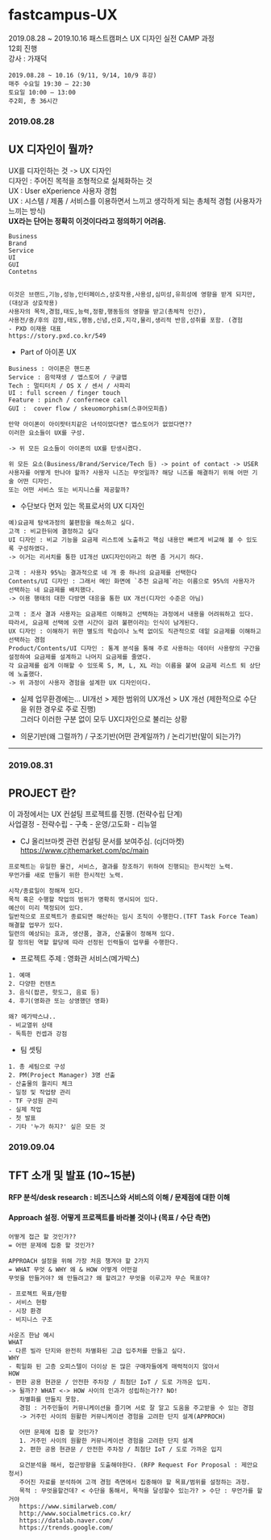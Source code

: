 # fastcampus-UX
2019.08.28 ~ 2019.10.16 패스트캠퍼스 UX 디자인 실전 CAMP 과정<br>
12회 진행<br>
강사 : 가재덕<br>
```
2019.08.28 ~ 10.16 (9/11, 9/14, 10/9 휴강)
매주 수요일 19:30 – 22:30
토요일 10:00 – 13:00
주2회, 총 36시간
```


### 2019.08.28

## UX 디자인이 뭘까?
UX를 디자인하는 것 -> UX 디자인<br>
디자인 : 주어진 목적을 조형적으로 실체화하는 것<br>
UX : User eXperience 사용자 경험<br>
UX : 시스템 / 제품 / 서비스를 이용하면서 느끼고 생각하게 되는 총체적 경험 (사용자가 느끼는 방식)
<br><strong> UX라는 단어는 정확히 이것이다라고 정의하기 어려움. </strong>
```
Business
Brand
Service
UI
GUI
Contetns


이것은 브랜드,기능,성능,인터페이스,상호작용,사용성,심미성,유희성에 영향을 받게 되지만, (대상과 상호작용)
사용자의 목적,경험,태도,능력,정황,행동등의 영향을 받고(총체적 인간), 
사용전/중/후의 감정,태도,행동,신념,선호,지각,물리,생리적 반응,성취를 포함. (경험
- PXD 이재용 대표
https://story.pxd.co.kr/549

```

- Part of 아이폰 UX

```
Business : 아이폰은 핸드폰
Service : 음악재생 / 앱스토어 / 구글맵
Tech : 멀티터치 / OS X / 센서 / 사파리
UI : full screen / finger touch
Feature : pinch / confernece call
GUI :  cover flow / skeuomorphism(스큐어모피즘)

만약 아이폰이 아이팟터치같은 녀석이었다면? 앱스토어가 없었다면??
이러한 요소들이 UX를 구성.

-> 위 모든 요소들이 아이폰의 UX를 탄생시켰다.

위 모든 요소(Business/Brand/Service/Tech 등) -> point of contact -> USER
사용자를 어떻게 만나야 할까? 사용자 니즈는 무엇일까? 해당 니즈를 해결하기 위해 어떤 기술 어떤 디자인.
또는 어떤 서비스 또는 비지니스를 제공할까?
```

- 수단보다 먼저 있는 목표로서의 UX 디자인

```
예)요금제 탐색과정의 불편함을 해소하고 싶다.
고객 : 비교한뒤에 결정하고 싶다
UI 디자인 : 비교 기능을 요금제 리스트에 노출하고 핵심 내용만 빠르게 비교해 볼 수 있도록 구성하였다.
-> 이거는 리서치를 통한 UI개선 UX디자인이라고 하면 좀 거시기 하다.

고객 : 사용자 95%는 결과적으로 네 개 중 하나의 요금제를 선택한다
Contents/UI 디자인 : 그래서 메인 화면에 `추천 요금제`라는 이름으로 95%의 사용자가 선택하는 네 요금제를 배치했다.
-> 이용 행태의 대한 다방면 대응을 통한 UX 개선(디자인 수준은 아님)

고객 : 조사 결과 사용자는 요금제르 이해하고 선택하는 과정에서 내용을 어려워하고 있다. 따라서, 요금제 선택에 오랜 시간이 걸려 불편이라는 인식이 남게된다.
UX 디자인 : 이해하기 위한 별도의 학습이나 노력 없이도 직관적으로 데잍 요금제를 이해하고 선택하는 경험
Product/Contents/UI 디자인 : 통계 분석을 통해 주로 사용하는 데이터 사용량의 구간을 설정하여 요금제를 설계하고 나머지 요금제를 줄였다.
각 요금제를 쉽게 이해할 수 있또록 S, M, L, XL 라는 이름을 붙여 요금제 리스트 퇴 상단에 노출했다.
-> 위 과정이 사용자 경험을 설계한 UX 디자인이다.
```

- 실제 업무환경에는... UI개선 > 제한 범위의 UX개선 > UX 개선 (제한적으로 수단을 위한 경우로 주로 진행)<br>
그러다 이러한 구분 없이 모두 UX디자인으로 불리는 상황

- 의문기반(왜 그럴까?) / 구조기반(어떤 관계일까?) / 논리기반(말이 되는가?)


---

### 2019.08.31

## PROJECT 란?
이 과정에서는 UX 컨설팅 프로젝트를 진행. (전략수립 단계)<br>
사업결정 - 전략수립 - 구축 - 운영/고도화 - 리뉴얼<br>
- CJ 올리브마켓 관련 컨설팅 문서를 보여주심. (cj더마켓)<br>
https://www.cjthemarket.com/pc/main
```
프로젝트는 유일한 물건, 서비스, 결과를 창조하기 위하여 진행되는 한시적인 노력.
무언가를 새로 만들기 위한 한시적인 노력.

시작/종료일이 정해져 있다.
목적 혹은 수행할 작업의 범위가 명확히 명시되어 있다.
예산이 미리 책정되어 있다.
일반적으로 프로젝트가 종료되면 해산하는 임시 조직이 수행한다.(TFT Task Force Team)
해결할 업무가 있다.
일련의 예상되는 효과, 생산품, 결과, 산출물이 정해져 있다.
잘 정의된 역할 할당에 따라 선정된 인력들이 업무를 수행한다.
```

- 프로젝트 주제 : 영화관 서비스(메가박스)
```
1. 예매
2. 다양한 컨텐츠
3. 음식(팝콘, 핫도그, 음료 등)
4. 후기(영화관 또는 상영했던 영화)

왜? 메가박스냐..
- 비교열위 상태
- 독특한 컨셉과 강점
```

- 팀 셋팅
```
1. 총 세팀으로 구성
2. PM(Project Manager) 3명 선출
- 산출물의 퀄리티 체크
- 일정 및 작업량 관리
- TF 구성원 관리
- 실제 작업
- 첫 발표
- 기타 '누가 하지?' 싶은 모든 것
```

### 2019.09.04

## TFT 소개 및 발표 (10~15분)
#### RFP 분석/desk research : 비즈니스와 서비스의 이해 / 문제점에 대한 이해
#### Approach 설정. 어떻게 프로젝트를 바라볼 것이나 (목표 / 수단 측면)
```
어떻게 접근 할 것인가??
= 어떤 문제에 집중 할 것인가?

APPROACH 설정을 위해 가장 처음 챙겨야 할 2가지
= WHAT 무엇 & WHY 왜 & HOW 어떻게 어떤걸
무엇을 만들거야? 왜 만들려고? 왜 할려고? 무엇을 이루고자 무슨 목표야?

- 프로젝트 목표/현황
- 서비스 현황
- 시장 환경
- 비지니스 구조

사운즈 한남 예시
WHAT 
- 다른 빌라 단지와 완전히 차별화된 고급 입주처를 만들고 싶다.
WHY
- 획일화 된 고층 오피스텔이 더이상 돈 많은 구매자들에게 매력적이지 않아서
HOW
- 편한 공용 현관문 / 안전한 주차장 / 최첨단 IoT / 도로 가까운 입지.
-> 될까?? WHAT <-> HOW 사이의 인과가 성립하는가?? NO!
   차별화를 만들지 못함.
   경험 : 거주민들이 커뮤니케이션을 즐기며 서로 잘 알고 도움을 주고받을 수 있는 경험
   -> 거주민 사이의 원활한 커뮤니케이션 경험을 고려한 단지 설계(APPROCH)
   
   어떤 문제에 집중 할 것인가?
   1. 거주민 사이의 원활한 커뮤니케이션 경험을 고려한 단지 설계
   2. 편한 공용 현관문 / 안전한 주차장 / 최첨단 IoT / 도로 가까운 입지
   
   요건분석을 해서, 접근방향을 도출해야한다. (RFP Request For Proposal : 제안요청서)
   주어진 자료를 분석하여 고객 경험 측면에서 집중해야 할 목표/범위를 설정하는 과정.
   목적 : 무엇을할건데? < 수단을 통해서, 목적을 달성할수 있는가? > 수단 : 무언가를 할거야
   https://www.similarweb.com/
   http://www.socialmetrics.co.kr/
   https://datalab.naver.com/
   https://trends.google.com/
```
